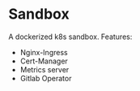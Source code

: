 # Sandbox

A dockerized k8s sandbox. Features:

- Nginx-Ingress
- Cert-Manager
- Metrics server
- Gitlab Operator
